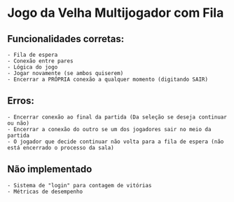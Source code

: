 # Jogo da Velha Multijogador com Fila

## Funcionalidades corretas:
    - Fila de espera
    - Conexão entre pares
    - Lógica do jogo
    - Jogar novamente (se ambos quiserem)
    - Encerrar a PRÓPRIA conexão a qualquer momento (digitando SAIR)



## Erros:
    - Encerrar conexão ao final da partida (Da seleção se deseja continuar ou não)
    - Encerrar a conexão do outro se um dos jogadores sair no meio da partida
    - O jogador que decide continuar não volta para a fila de espera (não está encerrado o processo da sala)



## Não implementado
    - Sistema de "login" para contagem de vitórias
    - Métricas de desempenho